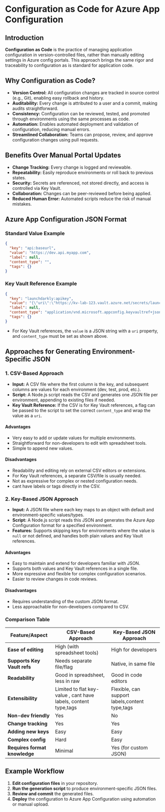 # Configuration as Code for Azure App Configuration

## Introduction

**Configuration as Code** is the practice of managing application configuration in version-controlled files, rather than manually editing settings in Azure config portals. This approach brings the same rigor and traceability to configuration as is standard for application code.

## Why Configuration as Code?

- **Version Control:** All configuration changes are tracked in source control (e.g., Git), enabling easy rollback and history.
- **Auditability:** Every change is attributed to a user and a commit, making audits straightforward.
- **Consistency:** Configuration can be reviewed, tested, and promoted through environments using the same processes as code.
- **Automation:** Enables automated deployment and validation of configuration, reducing manual errors.
- **Streamlined Collaboration:** Teams can propose, review, and approve configuration changes using pull requests.

## Benefits Over Manual Portal Updates

- **Change Tracking:** Every change is logged and reviewable.
- **Repeatability:** Easily reproduce environments or roll back to previous states.
- **Security:** Secrets are referenced, not stored directly, and access is controlled via Key Vault.
- **Collaboration:** Changes can be peer-reviewed before being applied.
- **Reduced Human Error:** Automated scripts reduce the risk of manual mistakes.

## Azure App Configuration JSON Format

### Standard Value Example

```json
{
  "key": "api:baseurl",
  "value": "https://dev.api.myapp.com",
  "label": null,
  "content_type": "",
  "tags": {}
}
```

### Key Vault Reference Example

```json
{
  "key": "launchdarkly:apikey",
  "value": "{\"uri\":\"https://kv-lab-123.vault.azure.net/secrets/launchdarkly\"}",
  "label": null,
  "content_type": "application/vnd.microsoft.appconfig.keyvaultref+json;charset=utf-8",
  "tags": {}
}
```

- For Key Vault references, the `value` is a JSON string with a `uri` property, and `content_type` must be set as shown above.

## Approaches for Generating Environment-Specific JSON

### 1. CSV-Based Approach

- **Input:** A CSV file where the first column is the key, and subsequent columns are values for each environment (dev, test, prod, etc.).
- **Script:** A Node.js script reads the CSV and generates one JSON file per environment, appending to existing files if needed.
- **Key Vault Reference:** If the CSV is for Key Vault references, a flag can be passed to the script to set the correct `content_type` and wrap the value as a `uri`.

#### Advantages
- Very easy to add or update values for multiple environments.
- Straightforward for non-developers to edit with spreadsheet tools.
- Simple to append new values.

#### Disadvantages
- Readability and editing rely on external CSV editors or extensions.
- For Key Vault references, a separate CSV/file is usually needed.
- Not as expressive for complex or nested configuration needs.
- cant have labels or tags directly in the CSV.

### 2. Key-Based JSON Approach

- **Input:** A JSON file where each key maps to an object with default and environment-specific values/types.
- **Script:** A Node.js script reads this JSON and generates the Azure App Configuration format for a specified environment.
- **Features:** Supports skipping keys for environments where the value is `null` or not defined, and handles both plain values and Key Vault references.

#### Advantages
- Easy to maintain and extend for developers familiar with JSON.
- Supports both values and Key Vault references in a single file.
- More expressive and flexible for complex configuration scenarios.
- Easier to review changes in code reviews.

#### Disadvantages
- Requires understanding of the custom JSON format.
- Less approachable for non-developers compared to CSV.

### Comparison Table

| Feature/Aspect                | CSV-Based Approach                  | Key-Based JSON Approach         |
|-------------------------------|-------------------------------------|---------------------------------|
| **Ease of editing**           | High (with spreadsheet tools)       | High for developers             |
| **Supports Key Vault refs**   | Needs separate file/flag            | Native, in same file            |
| **Readability**               | Good in spreadsheet, less in raw    | Good in code editors            |
| **Extensibility**             | Limited to flat key-value , cant have labels, content type,tags       | Flexible, can support labels,content type,tags  |
| **Non-dev friendly**          | Yes                                 | No                              |
| **Change tracking**           | Yes                                 | Yes                             |
| **Adding new keys**           | Easy                                | Easy                            |
| **Complex config**            | Hard                                | Easy                            |
| **Requires format knowledge** | Minimal                             | Yes (for custom JSON)           |

## Example Workflow

1. **Edit configuration files** in your repository.
2. **Run the generation script** to produce environment-specific JSON files.
3. **Review and commit** the generated files.
4. **Deploy** the configuration to Azure App Configuration using automation or manual upload.



